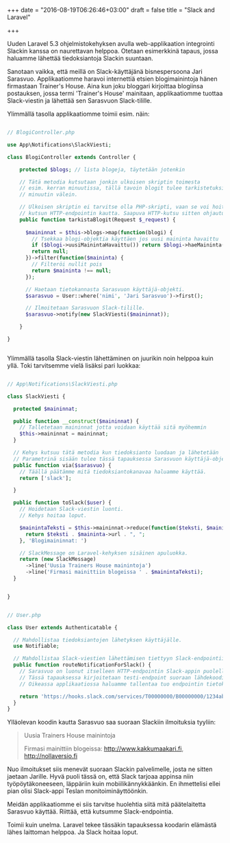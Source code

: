 +++
date = "2016-08-19T06:26:46+03:00"
draft = false
title = "Slack and Laravel"

+++

Uuden Laravel 5.3 ohjelmistokehyksen avulla web-applikaation integrointi Slackin kanssa on naurettavan helppoa. Otetaan esimerkkinä tapaus, jossa haluamme lähettää tiedoksiantoja Slackin suuntaan. 

Sanotaan vaikka, että meillä on Slack-käyttäjänä bisnespersoona Jari Sarasvuo. Applikaatiomme haravoi internettiä etsien blogimainintoja hänen firmastaan Trainer's House. Aina kun joku bloggari kirjoittaa blogiinsa postauksen, jossa termi 'Trainer's House' mainitaan, applikaatiomme tuottaa Slack-viestin ja lähettää sen Sarasvuon Slack-tilille.

Ylimmällä tasolla applikaatiomme toimii esim. näin:

```php

// BlogiController.php

use App\Notifications\SlackViesti;

class BlogiController extends Controller {

	protected $blogs; // lista blogeja, täytetään jotenkin

	// Tätä metodia kutsutaan jonkin ulkoisen skriptin toimesta
	// esim. kerran minuutissa, tällä tavoin blogit tulee tarkistetuksi
	// minuutin välein.

	// Ulkoisen skriptin ei tarvitse olla PHP-skripti, vaan se voi hoitaa
	// kutsun HTTP-endpointin kautta. Saapuva HTTP-kutsu sitten ohjautuu tähän metodiin.
	public function tarkistaBlogit(Request $_request) {
	  
	  $maininnat = $this->blogs->map(function(blogi) {
	    // Tsekkaa blogi-objektia käyttäen jos uusi maininta havaittu
	    if ($blogi->uusiMainintaHavaittu()) return $blogi->haeMaininta();
	    return null;   	
	  })->filter(function($maininta) {
	    // Filteröi nullit pois
	    return $maininta !== null;
	  });

	  // Haetaan tietokannasta Sarasvuon käyttäjä-objekti.
	  $sarasvuo = User::where('nimi', 'Jari Sarasvuo')->first();

	  // Ilmoitetaan Sarasvuon Slack-tilille.
	  $sarasvuo->notify(new SlackViesti($maininnat));

	}	

}



```

Ylimmällä tasolla Slack-viestin lähettäminen on juurikin noin helppoa kuin yllä. Toki tarvitsemme vielä lisäksi pari luokkaa:

```php

// App\Notifications\SlackViesti.php

class SlackViesti {

  protected $maininnat;

  public function __construct($maininnat) {
    // Talletetaan maininnat jotta voidaan käyttää sitä myöhemmin
    $this->maininnat = maininnat;
  }

  // Kehys kutsuu tätä metodia kun tiedoksianto luodaan ja lähetetään
  // Parametrinä sisään tulee tässä tapauksessa Sarasvuon käyttäjä-objekti.	
  public function via($sarasvuo) {
    // Täällä päätämme mitä tiedoksiantokanavaa haluamme käyttää.
    return ['slack'];

  }

  public function toSlack($user) {
    // Hoidetaan Slack-viestin luonti.
    // Kehys hoitaa loput.

    $mainintaTeksti = $this->maininnat->reduce(function($teksti, $maininta) {
      return $teksti . $maininta->url . ", ";
    }, 'Blogimaininnat: ')

    // SlackMessage on Laravel-kehyksen sisäinen apuluokka.
    return (new SlackMessage)
      ->line('Uusia Trainers House mainintoja')
      ->line('Firmasi mainittiin blogeissa ' . $mainintaTeksti);
  }


}

```

```php

// User.php

class User extends Authenticatable {

  // Mahdollistaa tiedoksiantojen lähetyksen käyttäjälle.	
  use Notifiable;

  // Mahdollistaa Slack-viestien lähettämisen tiettyyn Slack-endpointiin.
  public function routeNotificationForSlack() {
    // Sarasvuo on luonut itselleen HTTP-endpointin Slack-appin puolella.
    // Tässä tapauksessa kirjoitetaan testi-endpoint suoraan lähdekoodiin.
    // Oikeassa applikaatiossa haluamme tallentaa tuo endpointin tietokantaan.

    return 'https://hooks.slack.com/services/T00000000/B00000000/1234abcd';
  }
}

```

Ylläolevan koodin kautta Sarasvuo saa suoraan Slackiin ilmoituksia tyyliin:

> Uusia Trainers House mainintoja
>
> Firmasi mainittiin blogeissa: http://www.kakkumaakari.fi, http://nollaversio.fi

Nuo ilmoitukset siis menevät suoraan Slackin palvelimelle, josta ne sitten jaetaan Jarille. Hyvä puoli tässä on, että Slack tarjoaa appinsa niin työpöytäkoneeseen, läppäriin kuin mobiilikännykkäänkin. En ihmettelisi ellei pian olisi Slack-appi Teslan monitoiminäyttöönkin. 

Meidän applikaatiomme ei siis tarvitse huolehtia siitä mitä päätelaitetta Sarasvuo käyttää. Riittää, että kutsumme Slack-endpointia.

Toimii kuin unelma. Laravel tekee tässäkin tapauksessa koodarin elämästä lähes laittoman helppoa. Ja Slack hoitaa loput.





